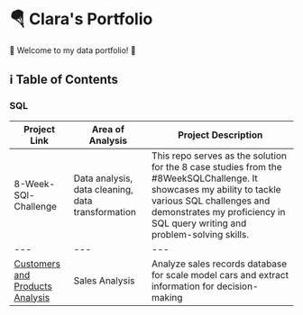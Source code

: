 # 🪂 Clara's Portfolio
🔆 Welcome to my data portfolio! 🔆

## ℹ️ Table of Contents
### SQL
Project Link|	Area of Analysis|	Project Description
--- | --- | ---|
8-Week-SQl-Challenge | Data analysis, data cleaning, data transformation |This repo serves as the solution for the 8 case studies from the #8WeekSQLChallenge. It showcases my ability to tackle various SQL challenges and demonstrates my proficiency in SQL query writing and problem-solving skills.
--- | --- | ---|
[Customers and Products Analysis](https://github.com/bachbaongan/Portfolio_Data/tree/main/SQL/CPA) | Sales Analysis | Analyze sales records database for scale model cars and extract information for decision-making
